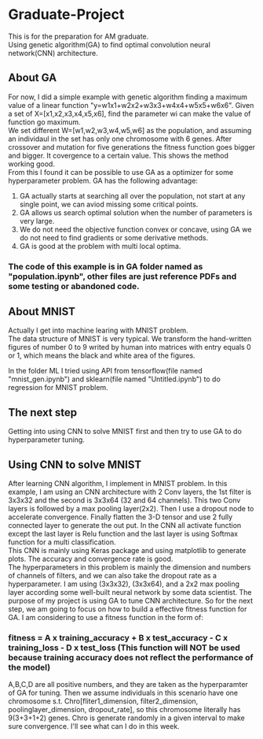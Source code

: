 # Graduate-Project
This is for the preparation for AM graduate.  
Using genetic algorithm(GA) to find optimal convolution neural network(CNN) architecture.   
## About GA  

For now, I did a simple example with genetic algorithm finding a maximum value of a linear function "y=w1x1+w2x2+w3x3+w4x4+w5x5+w6x6". Given a set of X=[x1,x2,x3,x4,x5,x6], find the parameter wi can make the value of function go maximum.   
We set different W=[w1,w2,w3,w4,w5,w6] as the population, and assuming an individaul in the set has only one chromosome with 6 genes. After crossover and mutation for five generations the fitness function goes bigger and bigger. It covergence to a certain value. This shows the method working good.  
From this I found it can be possible to use GA as a optimizer for some hyperparameter problem. GA has the following advantage:  
1. GA actually starts at searching all over the population, not start at any single point, we can aviod missing some critical points.  
2. GA allows us search optimal solution when the number of parameters is very large.  
3. We do not need the objective function convex or concave, using GA we do not need to find gradients or some derivative methods.    
4. GA is good at the problem with multi local optima.
### The code of this example is in GA folder named as "population.ipynb", other files are just reference PDFs and some testing or abandoned code.  

## About MNIST
Actually I get into machine learing with MNIST problem.  
The data structure of MNIST is very typical. We transform the hand-written figures of number 0 to 9 writed by human into matrices with entry equals 0 or 1, which means the black and white area of the figures.  

In the folder ML I tried using API from tensorflow(file named "mnist_gen.ipynb") and sklearn(file named "Untitled.ipynb") to do regression for MNIST problem.  

## The next step
Getting into using CNN to solve MNIST first and then try to use GA to do hyperparameter tuning.

## Using CNN to solve MNIST
After learning CNN algorithm, I implement in MNIST problem. In this example, I am using an CNN architecture with 2 Conv layers, the 1st filter is 3x3x32 and the second is 3x3x64 (32 and 64 channels). This two Conv layers is followed by a max pooling layer(2x2). Then I use a dropout node to accelerate convergence. Finally flatten the 3-D tensor and use 2 fully connected  layer to generate the out put. In the CNN all activate function except the last layer is Relu function and the last layer is using Softmax function for a multi classification.  
This CNN is mainly using Keras package and using matplotlib to generate plots. The accuracy and convergence rate is good.  
The hyperparameters in this problem is mainly the dimension and numbers of channels of filters, and we can also take the dropout rate as a hyperparameter. I am using (3x3x32), (3x3x64), and a 2x2 max pooling layer according some well-built neural network by some data scientist. The purpose of my project is using GA to tune CNN architecture. So for the next step, we am going to focus on how to build a effective fitness function for GA. I am considering to use a fitness function in the form of:
###                     fitness = A x training_accuracy + B x test_accuracy - C x training_loss - D x test_loss (This function will NOT be used because training accuracy does not reflect the performance of the model)
A,B,C,D are all positive numbers, and they are taken as the hyperparamter of GA for tuning. Then we assume individuals in this scenario have one chromosome s.t. Chro[fliter1_dimension, filter2_dimension, poolinglayer_dimension, dropout_rate], so this chromosome literally has 9(3+3+1+2) genes. Chro is generate randomly in a given interval to make sure convergence. I'll see what can I do in this week.
